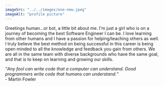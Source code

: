 ```yaml
---
imageSrc: "../../images/one-new.jpeg"
imageAlt: "profile picture"
---
```


Greetings human...or bot, a little bit about me. I'm just a girl who is on a journey of becoming the best Software Engineer I can be. I love learning from other humans and I have a passion for helping/teaching others as well. I truly believe the best method on being successful in this career is being open minded to all the knowledge and feedback you gain from others. We are all in the same team with diverse backgrounds who have the same goal, and that is to keep on learning and growing our skills. 

<i><q>Any fool can write code that a computer can understand. Good programmers write code that humans can understand.</q></i> 
<br>- Martin Fowler </br>




